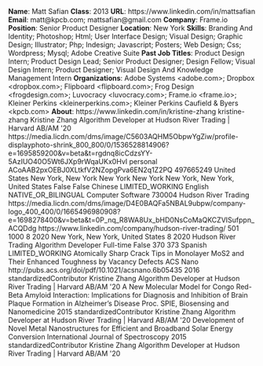 **Name**: Matt Safian
**Class**: 2013
**URL**: https://www\.linkedin\.com/in/mattsafian
**Email**: matt@kpcb\.com; mattsafian@gmail\.com
**Company**: Frame\.io
**Position**: Senior Product Designer
**Location**: New York
**Skills**: Branding And Identity; Photoshop; Html; User Interface Design; Visual Design; Graphic Design; Illustrator; Php; Indesign; Javascript; Posters; Web Design; Css; Wordpress; Mysql; Adobe Creative Suite
**Past Job Titles**: Product Design Intern; Product Design Lead; Senior Product Designer; Design Fellow; Visual Design Intern; Product Designer; Visual Design And Knowledge Management Intern
**Organizations**: Adobe Systems <adobe\.com>; Dropbox <dropbox\.com>; Flipboard <flipboard\.com>; Frog Design <frogdesign\.com>; Luvocracy <luvocracy\.com>; Frame\.io <frame\.io>; Kleiner Perkins <kleinerperkins\.com>; Kleiner Perkins Caufield & Byers <kpcb\.com>
**About**: https://www\.linkedin\.com/in/kristine\-zhang kristine\-zhang Kristine Zhang Algorithm Developer at Hudson River Trading | Harvard AB/AM '20 https://media\.licdn\.com/dms/image/C5603AQHM5ObpwYgZiw/profile\-displayphoto\-shrink\_800\_800/0/1536528814906?e=1695859200&v=beta&t=rgdnq8icCdzsYY\-5AzIUO40O5Wt6JXp9rWqaUKx0HvI personal ACoAAB2pxOEBJ0XLtkfV2NZopgPva6EN2q1Z2PQ 497665249 United States New York, New York New York New York New York, New York, United States False False Chinese LIMITED\_WORKING English NATIVE\_OR\_BILINGUAL Computer Software 730004 Hudson River Trading https://media\.licdn\.com/dms/image/D4E0BAQFa5NBAL9ubpw/company\-logo\_400\_400/0/1665496980908?e=1698278400&v=beta&t=0P\_nq\_R8WA8Ux\_bHD0NsCoMaQKCZVISufppn\_ACQDdg https://www\.linkedin\.com/company/hudson\-river\-trading/ 501 1000 8 2020 New York, New York, United States 8 2020 Hudson River Trading Algorithm Developer Full\-time False 370 373 Spanish LIMITED\_WORKING Atomically Sharp Crack Tips in Monolayer MoS2 and Their Enhanced Toughness by Vacancy Defects ACS Nano http://pubs\.acs\.org/doi/pdf/10\.1021/acsnano\.6b05435 2016 standardizedContributor Kristine Zhang Algorithm Developer at Hudson River Trading | Harvard AB/AM '20 A New Molecular Model for Congo Red\-Beta Amyloid Interaction: Implications for Diagnosis and Inhibition of Brain Plaque Formation in Alzheimer’s Disease Proc\. SPIE, Biosensing and Nanomedicine 2015 standardizedContributor Kristine Zhang Algorithm Developer at Hudson River Trading | Harvard AB/AM '20 Development of Novel Metal Nanostructures for Efficient and Broadband Solar Energy Conversion International Journal of Spectroscopy 2015 standardizedContributor Kristine Zhang Algorithm Developer at Hudson River Trading | Harvard AB/AM '20
